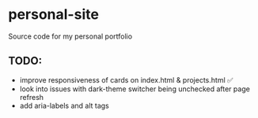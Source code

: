 # personal-site
Source code for my personal portfolio


## TODO: 
  * improve responsiveness of cards on index.html & projects.html  ✅
  * look into issues with dark-theme switcher being unchecked after page refresh 
  * add aria-labels and alt tags 
